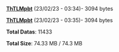 [**ThTLMpbt**](/data/ThTLMpbt.txt) (23/02/23 - 03:34)- 3094 bytes

[**ThTLMpbt**](/data/ThTLMpbt.txt) (23/02/23 - 03:35)- 3094 bytes

**Total Datas**: 11433

**Total Size**: 74.33 MB / 74.3 MB
